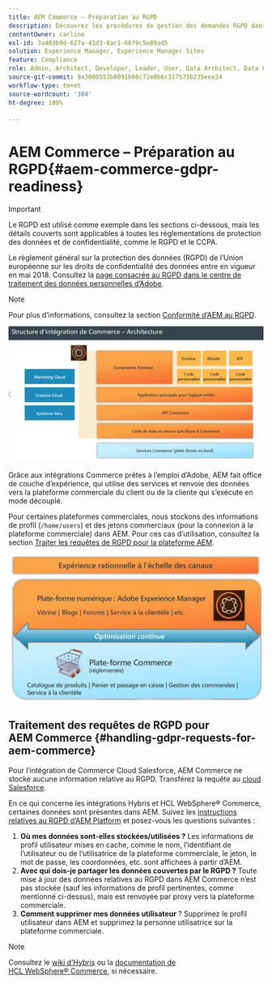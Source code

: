 ```yaml
---
title: AEM Commerce – Préparation au RGPD
description: Découvrez les procédures de gestion des demandes RGPD dans AEM Commerce et apprenez à les utiliser.
contentOwner: carlino
exl-id: 3a483b9d-627a-41d3-8ac1-66f9c5e89ad5
solution: Experience Manager, Experience Manager Sites
feature: Compliance
role: Admin, Architect, Developer, Leader, User, Data Architect, Data Engineer
source-git-commit: 9a3008553b8091b66c72e0b6c317573b235eee24
workflow-type: tm+mt
source-wordcount: '304'
ht-degree: 100%

---
```


# AEM Commerce – Préparation au RGPD{#aem-commerce-gdpr-readiness}

>[!IMPORTANT]
>
>Le RGPD est utilisé comme exemple dans les sections ci-dessous, mais les détails couverts sont applicables à toutes les réglementations de protection des données et de confidentialité, comme le RGPD et le CCPA.

Le règlement général sur la protection des données (RGPD) de l’Union européenne sur les droits de confidentialité des données entre en vigueur en mai 2018. Consultez la [page consacrée au RGPD dans le centre de traitement des données personnelles d’Adobe](https://www.adobe.com/fr/privacy/general-data-protection-regulation.html).

>[!NOTE]
>
>Pour plus d’informations, consultez la section [Conformité d’AEM au RGPD](/help/managing/data-protection-and-privacy.md).

![screen_shot_2018-03-22at111606](assets/screen_shot_2018-03-22at111606.jpg)

Grâce aux intégrations Commerce prêtes à l’emploi d’Adobe, AEM fait office de couche d’expérience, qui utilise des services et renvoie des données vers la plateforme commerciale du client ou de la cliente qui s’exécute en mode découplé.

Pour certaines plateformes commerciales, nous stockons des informations de profil (`/home/users`) et des jetons commerciaux (pour la connexion à la plateforme commerciale) dans AEM. Pour ces cas d’utilisation, consultez la section [Traiter les requêtes de RGPD pour la plateforme AEM](/help/sites-administering/handling-gdpr-requests-for-aem-platform.md).

![screen_shot_2018-03-22at111621](assets/screen_shot_2018-03-22at111621.jpg)

## Traitement des requêtes de RGPD pour AEM Commerce {#handling-gdpr-requests-for-aem-commerce}

Pour l’intégration de Commerce Cloud Salesforce, AEM Commerce ne stocke aucune information relative au RGPD. Transférez la requête au [cloud Salesforce](https://documentation.b2c.commercecloud.salesforce.com/DOC1/index.jsp).

En ce qui concerne les intégrations Hybris et HCL WebSphere® Commerce, certaines données sont présentes dans AEM. Suivez les [instructions relatives au RGPD d’AEM Platform](/help/sites-administering/handling-gdpr-requests-for-aem-platform.md) et posez-vous les questions suivantes :

1. **Où mes données sont-elles stockées/utilisées ?** Les informations de profil utilisateur mises en cache, comme le nom, l’identifiant de l’utilisateur ou de l’utilisatrice de la plateforme commerciale, le jeton, le mot de passe, les coordonnées, etc. sont affichées à partir d’AEM.
1. **Avec qui dois-je partager les données couvertes par le RGPD ?** Toute mise à jour des données relatives au RGPD dans AEM Commerce n’est pas stockée (sauf les informations de profil pertinentes, comme mentionné ci-dessus), mais est renvoyée par proxy vers la plateforme commerciale.
1. **Comment supprimer mes données utilisateur** ? Supprimez le profil utilisateur dans AEM et supprimez la personne utilisatrice sur la plateforme commerciale.

>[!NOTE]
>
>Consultez le [wiki d’Hybris](https://wiki.hybris.com/) ou la [documentation de HCL WebSphere® Commerce](https://help.hcltechsw.com/commerce/index.html), si nécessaire.

